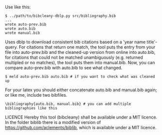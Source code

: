 Use like this:

```
$ ../path/to/bibcleany-dblp.py src/bibliography.bib
...
wrote auto-prev.bib
wrote auto.bib
wrote manual.bib
```

Uses dblp to download consistent bib citations based on a 'year name title'-query.
For citations that return one match,
  the tool puts the entry from your file into auto-prev.bib and the cleaned-up version from online into auto.bib,
for citations that could not be matched unambiguously (e.g. returned multipled or no matches),
  the tool puts them into manual.bib.
Now, you can compare auto-prev.bib with auto.bib to see what changed.

```
$ meld auto-prev.bib auto.bib # if you want to check what was cleaned up
```

For your latex you should either concatenate auto.bib and manual.bib again; or like me, include two bibfiles.

```
\bibliography{auto.bib, manual.bib} # you can add multiple bibliographies like this
```

LICENCE
Hereby this tool (bibcleany) shall be available under a MIT licence.
In the folder biblib there is a modified version of https://github.com/aclements/biblib, which is available under a MIT licence.
